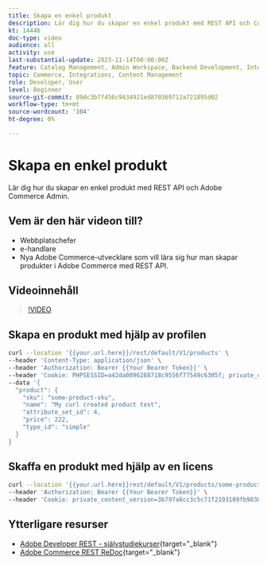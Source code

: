 ```yaml
---
title: Skapa en enkel produkt
description: Lär dig hur du skapar en enkel produkt med REST API och Commerce Admin.
kt: 14446
doc-type: video
audience: all
activity: use
last-substantial-update: 2023-11-14T00:00:00Z
feature: Catalog Management, Admin Workspace, Backend Development, Integration, REST
topic: Commerce, Integrations, Content Management
role: Developer, User
level: Beginner
source-git-commit: 89dc3b7f456c9434921ed870369712a721895d02
workflow-type: tm+mt
source-wordcount: '104'
ht-degree: 0%

---
```


# Skapa en enkel produkt

Lär dig hur du skapar en enkel produkt med REST API och Adobe Commerce Admin.

## Vem är den här videon till?

- Webbplatschefer
- e-handlare
- Nya Adobe Commerce-utvecklare som vill lära sig hur man skapar produkter i Adobe Commerce med REST API.

## Videoinnehåll

>[!VIDEO](https://video.tv.adobe.com/v/3425650?learn=on)

## Skapa en produkt med hjälp av profilen

```bash
curl --location '{{your.url.here}}/rest/default/V1/products' \
--header 'Content-Type: application/json' \
--header 'Authorization: Bearer {{Your Bearer Token}}' \
--header 'Cookie: PHPSESSID=a42da0096288718c9556f77549c6305f; private_content_version=564dde2976849891583a9a649073f01e' \
--data '{
  "product": {
    "sku": "some-product-sku",
    "name": "My curl created product test",
    "attribute_set_id": 4,
    "price": 222,
    "type_id": "simple"
  }
}
```

## Skaffa en produkt med hjälp av en licens

```bash
curl --location '{{your.url.here}}rest/default/V1/products/some-product-sku' \
--header 'Authorization: Bearer {{Your Bearer Token}}' \
--header 'Cookie: private_content_version=3b797a6cc3c5c71f2193109fb9838b12'
```

## Ytterligare resurser

- [Adobe Developer REST - självstudiekurser](https://developer.adobe.com/commerce/webapi/rest/tutorials/prerequisite-tasks/){target="_blank"}
- [Adobe Commerce REST ReDoc](https://adobe-commerce.redoc.ly/2.4.6-admin/tag/products#operation/PostV1Products){target="_blank"}
